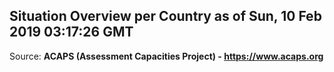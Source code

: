 ## Situation Overview per Country as of Sun, 10 Feb 2019 03:17:26 GMT

Source: **ACAPS (Assessment Capacities Project) - https://www.acaps.org**